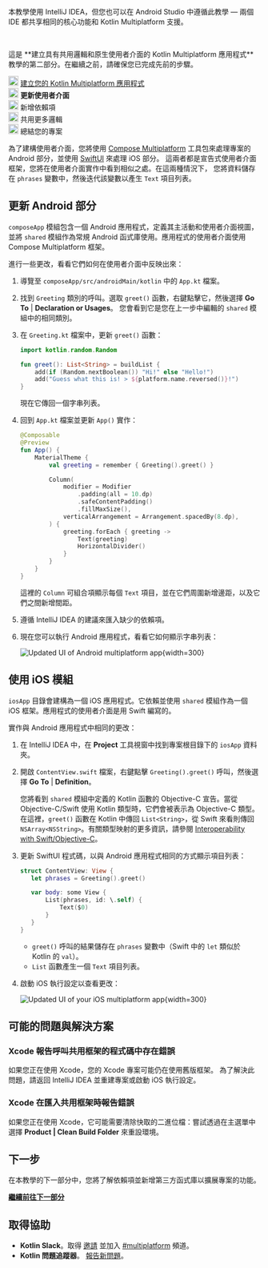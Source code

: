 [//]: # (title: 更新使用者介面)

<secondary-label ref="IntelliJ IDEA"/>
<secondary-label ref="Android Studio"/>

<tldr>
    <p>本教學使用 IntelliJ IDEA，但您也可以在 Android Studio 中遵循此教學 — 兩個 IDE 都共享相同的核心功能和 Kotlin Multiplatform 支援。</p>
    <br/>
    <p>這是 **建立具有共用邏輯和原生使用者介面的 Kotlin Multiplatform 應用程式** 教學的第二部分。在繼續之前，請確保您已完成先前的步驟。</p>
    <p><img src="icon-1-done.svg" width="20" alt="First step"/> <a href="multiplatform-create-first-app.md">建立您的 Kotlin Multiplatform 應用程式</a><br/>
       <img src="icon-2.svg" width="20" alt="Second step"/> <strong>更新使用者介面</strong><br/>
       <img src="icon-3-todo.svg" width="20" alt="Third step"/> 新增依賴項<br/>
       <img src="icon-4-todo.svg" width="20" alt="Fourth step"/> 共用更多邏輯<br/>
       <img src="icon-5-todo.svg" width="20" alt="Fifth step"/> 總結您的專案<br/>
    </p>
</tldr>

為了建構使用者介面，您將使用 [Compose Multiplatform](https://www.jetbrains.com/lp/compose-multiplatform/) 工具包來處理專案的 Android 部分，並使用 [SwiftUI](https://developer.apple.com/xcode/swiftui/) 來處理 iOS 部分。
這兩者都是宣告式使用者介面框架，您將在使用者介面實作中看到相似之處。在這兩種情況下，
您將資料儲存在 `phrases` 變數中，然後迭代該變數以產生 `Text` 項目列表。

## 更新 Android 部分

`composeApp` 模組包含一個 Android 應用程式，定義其主活動和使用者介面視圖，並將 `shared` 模組作為常規 Android 函式庫使用。應用程式的使用者介面使用 Compose Multiplatform 框架。

進行一些更改，看看它們如何在使用者介面中反映出來：

1.  導覽至 `composeApp/src/androidMain/kotlin` 中的 `App.kt` 檔案。
2.  找到 `Greeting` 類別的呼叫。選取 `greet()` 函數，右鍵點擊它，然後選擇 **Go To** | **Declaration or Usages**。
    您會看到它是您在上一步中編輯的 `shared` 模組中的相同類別。
3.  在 `Greeting.kt` 檔案中，更新 `greet()` 函數：

    ```kotlin
    import kotlin.random.Random

    fun greet(): List<String> = buildList {
        add(if (Random.nextBoolean()) "Hi!" else "Hello!")
        add("Guess what this is! > ${platform.name.reversed()}!")
    }
    ```

    現在它傳回一個字串列表。

4.  回到 `App.kt` 檔案並更新 `App()` 實作：

    ```kotlin
    @Composable
    @Preview
    fun App() {
        MaterialTheme {
            val greeting = remember { Greeting().greet() }

            Column(
                modifier = Modifier
                    .padding(all = 10.dp)
                    .safeContentPadding()
                    .fillMaxSize(),
                verticalArrangement = Arrangement.spacedBy(8.dp),
            ) {
                greeting.forEach { greeting ->
                    Text(greeting)
                    HorizontalDivider()
                }
            }
        }
    }
    ```

    這裡的 `Column` 可組合項顯示每個 `Text` 項目，並在它們周圍新增邊距，以及它們之間新增間距。

5.  遵循 IntelliJ IDEA 的建議來匯入缺少的依賴項。
6.  現在您可以執行 Android 應用程式，看看它如何顯示字串列表：

    ![Updated UI of Android multiplatform app](first-multiplatform-project-on-android-2.png){width=300}

## 使用 iOS 模組

`iosApp` 目錄會建構為一個 iOS 應用程式。它依賴並使用 `shared` 模組作為一個 iOS 框架。應用程式的使用者介面是用 Swift 編寫的。

實作與 Android 應用程式中相同的更改：

1.  在 IntelliJ IDEA 中，在 **Project** 工具視窗中找到專案根目錄下的 `iosApp` 資料夾。
2.  開啟 `ContentView.swift` 檔案，右鍵點擊 `Greeting().greet()` 呼叫，然後選擇 **Go To** | **Definition**。

    您將看到 `shared` 模組中定義的 Kotlin 函數的 Objective-C 宣告。當從 Objective-C/Swift 使用 Kotlin 類型時，它們會被表示為 Objective-C 類型。在這裡，`greet()` 函數在 Kotlin 中傳回 `List<String>`，從 Swift 來看則傳回 `NSArray<NSString>`。有關類型映射的更多資訊，請參閱 [Interoperability with Swift/Objective-C](https://kotlinlang.org/docs/native-objc-interop.html)。

3.  更新 SwiftUI 程式碼，以與 Android 應用程式相同的方式顯示項目列表：

    ```Swift
    struct ContentView: View {
       let phrases = Greeting().greet()

       var body: some View {
           List(phrases, id: \.self) {
               Text($0)
           }
       }
    }
    ```

    *   `greet()` 呼叫的結果儲存在 `phrases` 變數中（Swift 中的 `let` 類似於 Kotlin 的 `val`）。
    *   `List` 函數產生一個 `Text` 項目列表。

4.  啟動 iOS 執行設定以查看更改：

    ![Updated UI of your iOS multiplatform app](first-multiplatform-project-on-ios-2.png){width=300}

## 可能的問題與解決方案

### Xcode 報告呼叫共用框架的程式碼中存在錯誤

如果您正在使用 Xcode，您的 Xcode 專案可能仍在使用舊版框架。
為了解決此問題，請返回 IntelliJ IDEA 並重建專案或啟動 iOS 執行設定。

### Xcode 在匯入共用框架時報告錯誤

如果您正在使用 Xcode，它可能需要清除快取的二進位檔：嘗試透過在主選單中選擇 **Product | Clean Build Folder** 來重設環境。

## 下一步

在本教學的下一部分中，您將了解依賴項並新增第三方函式庫以擴展專案的功能。

**[繼續前往下一部分](multiplatform-dependencies.md)**

## 取得協助

*   **Kotlin Slack**。取得 [邀請](https://surveys.jetbrains.com/s3/kotlin-slack-sign-up) 並加入
    [#multiplatform](https://kotlinlang.slack.com/archives/C3PQML5NU) 頻道。
*   **Kotlin 問題追蹤器**。 [報告新問題](https://youtrack.jetbrains.com/newIssue?project=KT)。